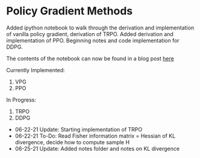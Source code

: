 # Policy Gradient Methods

Added ipython notebook to walk through the derivation and implementation of vanilla policy gradient, derivation of TRPO. Added derivation and implementation of PPO. Beginning notes and code implementation for DDPG.

The contents of the notebook can now be found in a blog post [here](https://annhe.xyz/2021/04/12/policy-gradients/)

Currently Implemented:
1. VPG
2. PPO

In Progress:
1. TRPO
2. DDPG

* 06-22-21 Update: Starting implementation of TRPO
* 06-22-21 To-Do: Read Fisher information matrix = Hessian of KL divergence, decide how to compute sample H
* 06-25-21 Update: Added notes folder and notes on KL divergence
